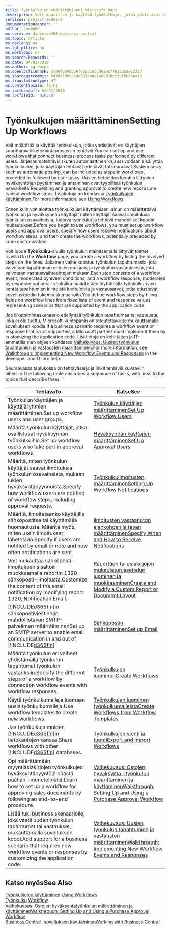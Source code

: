 ```yaml
---
title: Työnkulkujen määrittäminen| Microsoft Docs
description: Voit määrittää ja käyttää työnkulkuja, jotka yhdistävät eri käyttäjien suorittamista liiketoimintaprosessin tehtäviä. Järjestelmätehtäviä (kuten automaattinen kirjaus) voidaan sisällyttää työnkulkuihin, joita käyttäjän tehtävät edeltävät tai seuraavat. Uusien tietueiden luontiin liittyvien hyväksyntöjen pyytäminen ja antaminen ovat tyypillisiä työnkulun osavaiheita.
services: project-madeira
documentationcenter: ''
author: SorenGP
ms.service: dynamics365-business-central
ms.topic: article
ms.devlang: na
ms.tgt_pltfrm: na
ms.workload: na
ms.search.keywords: ''
ms.date: 04/01/2019
ms.author: sgroespe
ms.openlocfilehash: a7a0f6640b56f06b316dcd62ec77018051e12323
ms.sourcegitcommit: bd78a5d990c9e83174da1409076c22df8b35eafd
ms.translationtype: HT
ms.contentlocale: fi-FI
ms.lasthandoff: 03/31/2019
ms.locfileid: "926270"
---
```

# <a name="setting-up-workflows"></a><span data-ttu-id="e9673-105">Työnkulkujen määrittäminen</span><span class="sxs-lookup"><span data-stu-id="e9673-105">Setting Up Workflows</span></span>
<span data-ttu-id="e9673-106">Voit määrittää ja käyttää työnkulkuja, jotka yhdistävät eri käyttäjien suorittamia liiketoimintaprosessin tehtäviä.</span><span class="sxs-lookup"><span data-stu-id="e9673-106">You can set up and use workflows that connect business-process tasks performed by different users.</span></span> <span data-ttu-id="e9673-107">Järjestelmätehtäviä (kuten automaattinen kirjaus) voidaan sisällyttää työnkulkuihin, joita käyttäjän tehtävät edeltävät tai seuraavat.</span><span class="sxs-lookup"><span data-stu-id="e9673-107">System tasks, such as automatic posting, can be included as steps in workflows, preceded or followed by user tasks.</span></span> <span data-ttu-id="e9673-108">Uusien tietueiden luontiin liittyvien hyväksyntöjen pyytäminen ja antaminen ovat tyypillisiä työnkulun osavaiheita.</span><span class="sxs-lookup"><span data-stu-id="e9673-108">Requesting and granting approval to create new records are typical workflow steps.</span></span> <span data-ttu-id="e9673-109">Lisätietoja on kohdassa [Työnkulkujen käyttäminen](across-use-workflows.md).</span><span class="sxs-lookup"><span data-stu-id="e9673-109">For more information, see [Using Workflows](across-use-workflows.md).</span></span>  

 <span data-ttu-id="e9673-110">Ennen kuin voit aloittaa työnkulkujen käyttämisen, sinun on määritettävä työnkulun ja hyväksynnän käyttäjät miten käyttäjät saavat ilmoituksia työnkulun osavaiheista, luotava työnkulut ja tehtävä mahdolliset koodin mukautukset.</span><span class="sxs-lookup"><span data-stu-id="e9673-110">Before you begin to use workflows, you must set up workflow users and approval users, specify how users receive notifications about workflow steps, and then create the workflows, potentially preceded by code customization.</span></span>  

 <span data-ttu-id="e9673-111">Voit luoda **Työnkulku**-sivulla työnkulun mainitsemalla liittyvät toimet riveillä.</span><span class="sxs-lookup"><span data-stu-id="e9673-111">On the **Workflow** page, you create a workflow by listing the involved steps on the lines.</span></span> <span data-ttu-id="e9673-112">Jokainen vaihe koostuu työnkulun tapahtumasta, jota valvotaan tapahtuman ehtojen mukaan, ja työnkulun vastauksesta, jota valvotaan vastausvaihtoehtojen mukaan.</span><span class="sxs-lookup"><span data-stu-id="e9673-112">Each step consists of a workflow event, moderated by event conditions, and a workflow response, moderated by response options.</span></span> <span data-ttu-id="e9673-113">Työnkulku määritetään täyttämällä työnkulkurivien kentät tapahtumien kiinteistä luetteloista ja vastausarvot, jotka edustavat sovelluskoodin tukemia skenaarioita.</span><span class="sxs-lookup"><span data-stu-id="e9673-113">You define workflow steps by filling fields on workflow lines from fixed lists of event and response values representing scenarios that are supported by the application code.</span></span>  

 <span data-ttu-id="e9673-114">Jos liiketoimintaskenaario edellyttää työnkulun tapahtumaa tai vastausta, joka ei ole tuettu, Microsoft-kumppanin on toteutettava se mukauttamalla sovelluksen koodia.</span><span class="sxs-lookup"><span data-stu-id="e9673-114">If a business scenario requires a workflow event or response that is not supported, a Microsoft partner must implement them by customizing the application code.</span></span> <span data-ttu-id="e9673-115">Lisätietoja on kehittäjien ja IT-ammattilaisten ohjeen kohdassa [Vaihekuvaus: Uusien työnkulun tapahtumien ja vastausten määrittäminen](/dynamics-nav/Walkthrough--Implementing-New-Workflow-Events-and-Responses).</span><span class="sxs-lookup"><span data-stu-id="e9673-115">For more information, see [Walkthrough: Implementing New Workflow Events and Responses](/dynamics-nav/Walkthrough--Implementing-New-Workflow-Events-and-Responses) in the developer and IT-pro help.</span></span>

 <span data-ttu-id="e9673-116">Seuraavassa taulukossa on tehtäväsarja ja linkit tehtäviä kuvaaviin aiheisiin.</span><span class="sxs-lookup"><span data-stu-id="e9673-116">The following table describes a sequence of tasks, with links to the topics that describe them.</span></span>  

|<span data-ttu-id="e9673-117">**Tehtävä**</span><span class="sxs-lookup"><span data-stu-id="e9673-117">**To**</span></span>|<span data-ttu-id="e9673-118">**Katso**</span><span class="sxs-lookup"><span data-stu-id="e9673-118">**See**</span></span>|  
|------------|-------------|  
|<span data-ttu-id="e9673-119">Työnkulun käyttäjien ja käyttäjäryhmien määrittäminen.</span><span class="sxs-lookup"><span data-stu-id="e9673-119">Set up workflow users and user groups.</span></span>|[<span data-ttu-id="e9673-120">Työnkulun käyttäjien määrittäminen</span><span class="sxs-lookup"><span data-stu-id="e9673-120">Set Up Workflow Users</span></span>](across-how-to-set-up-workflow-users.md)|  
|<span data-ttu-id="e9673-121">Määritä työnkulun käyttäjät, jotka osallistuvat hyväksynnän työnkulkuihin.</span><span class="sxs-lookup"><span data-stu-id="e9673-121">Set up workflow users who take part in approval workflows.</span></span>|[<span data-ttu-id="e9673-122">Hyväksynnän käyttäjien määrittäminen</span><span class="sxs-lookup"><span data-stu-id="e9673-122">Set Up Approval Users</span></span>](across-how-to-set-up-approval-users.md)|  
|<span data-ttu-id="e9673-123">Määritä, miten työnkulun käyttäjät saavat ilmoituksia työnkulun osavaiheista, mukaan lukien hyväksyntäpyynnöistä.</span><span class="sxs-lookup"><span data-stu-id="e9673-123">Specify how workflow users are notified of workflow steps, including approval requests.</span></span>|[<span data-ttu-id="e9673-124">Työnkulkuilmoitusten määrittäminen</span><span class="sxs-lookup"><span data-stu-id="e9673-124">Setting Up Workflow Notifications</span></span>](across-setting-up-workflow-notifications.md)|  
|<span data-ttu-id="e9673-125">Määritä, ilmoitetaanko käyttäjille sähköpostitse tai käyttämällä huomautusta. Määritä myös, miten usein ilmoitukset lähetetään.</span><span class="sxs-lookup"><span data-stu-id="e9673-125">Specify if users are notified by email or note and how often notifications are sent.</span></span>|[<span data-ttu-id="e9673-126">Ilmoitusten vastaanoton ajankohdan ja tavan määrittäminen</span><span class="sxs-lookup"><span data-stu-id="e9673-126">Specify When and How to Receive Notifications</span></span>](across-how-to-specify-when-and-how-to-receive-notifications.md)|  
|<span data-ttu-id="e9673-127">Voit mukauttaa sähköposti-ilmoituksen sisältöä muokkaamalla raportin 1320 sähköposti-ilmoitusta.</span><span class="sxs-lookup"><span data-stu-id="e9673-127">Customize the content of the email notification by modifying report 1320, Notification Email.</span></span>|[<span data-ttu-id="e9673-128">Raporttien tai asiakirjojen mukautetun asettelun luominen ja muokkaaminen</span><span class="sxs-lookup"><span data-stu-id="e9673-128">Create and Modify a Custom Report or Document Layout</span></span>](ui-how-create-custom-report-layout.md)|  
|<span data-ttu-id="e9673-129">[!INCLUDE[d365fin](includes/d365fin_md.md)]in sähköpostiviestinnän mahdollistavan SMTP-palvelimen määrittäminen</span><span class="sxs-lookup"><span data-stu-id="e9673-129">Set up an SMTP server to enable email communication in and out of [!INCLUDE[d365fin](includes/d365fin_md.md)]</span></span>|[<span data-ttu-id="e9673-130">Sähköpostin määrittäminen</span><span class="sxs-lookup"><span data-stu-id="e9673-130">Set up Email</span></span>](admin-how-setup-email.md)|
|<span data-ttu-id="e9673-131">Määritä työnkulun eri vaiheet yhdistämällä työnkulun tapahtumat työnkulun vastauksiin.</span><span class="sxs-lookup"><span data-stu-id="e9673-131">Specify the different steps of a workflow by connection workflow events with workflow responses.</span></span>|[<span data-ttu-id="e9673-132">Työnkulkujen luominen</span><span class="sxs-lookup"><span data-stu-id="e9673-132">Create Workflows</span></span>](across-how-to-create-workflows.md)|  
|<span data-ttu-id="e9673-133">Käytä työnkulkumalleja luomaan uusia työnkulkumalleja.</span><span class="sxs-lookup"><span data-stu-id="e9673-133">Use workflow templates to create new workflows.</span></span>|[<span data-ttu-id="e9673-134">Työnkulkujen luominen työnkulkumalleista</span><span class="sxs-lookup"><span data-stu-id="e9673-134">Create Workflows from Workflow Templates</span></span>](across-how-to-create-workflows-from-workflow-templates.md)|  
|<span data-ttu-id="e9673-135">Jaa työnkulkuja muiden [!INCLUDE[d365fin](includes/d365fin_md.md)]in tietokantojen kanssa.</span><span class="sxs-lookup"><span data-stu-id="e9673-135">Share workflows with other [!INCLUDE[d365fin](includes/d365fin_md.md)] databases.</span></span>|[<span data-ttu-id="e9673-136">Työnkulkujen vienti ja tuonti</span><span class="sxs-lookup"><span data-stu-id="e9673-136">Export and Import Workflows</span></span>](across-how-to-export-and-import-workflows.md)|  
|<span data-ttu-id="e9673-137">Opi määrittämään myyntiasiakirjojen työnkulkujen hyväksyntäpyyntöjä päästä päähän -menetelmällä.</span><span class="sxs-lookup"><span data-stu-id="e9673-137">Learn how to set up a workflow for approving sales documents by following an end-to-end procedure.</span></span>|[<span data-ttu-id="e9673-138">Vaihekuvaus: Ostojen hyväksyntä -työnkulun määrittäminen ja käyttäminen</span><span class="sxs-lookup"><span data-stu-id="e9673-138">Walkthrough: Setting Up and Using a Purchase Approval Workflow</span></span>](walkthrough-setting-up-and-using-a-purchase-approval-workflow.md)|  
|<span data-ttu-id="e9673-139">Lisää tuki business skenaariolle, joka vaatii uuden työnkulun tapahtumat tai vastaukset, mukauttamalla sovelluksen koodi.</span><span class="sxs-lookup"><span data-stu-id="e9673-139">Add support for a business scenario that requires new workflow events or responses by customizing the application code.</span></span>|[<span data-ttu-id="e9673-140">Vaihekuvaus: Uusien työnkulun tapahtumien ja vastausten määrittäminen</span><span class="sxs-lookup"><span data-stu-id="e9673-140">Walkthrough: Implementing New Workflow Events and Responses</span></span>](/dynamics-nav/Walkthrough--Implementing-New-Workflow-Events-and-Responses)|  

## <a name="see-also"></a><span data-ttu-id="e9673-141">Katso myös</span><span class="sxs-lookup"><span data-stu-id="e9673-141">See Also</span></span>  
 <span data-ttu-id="e9673-142">[Työnkulkujen käyttäminen](across-use-workflows.md) </span><span class="sxs-lookup"><span data-stu-id="e9673-142">[Using Workflows](across-use-workflows.md) </span></span>  
 <span data-ttu-id="e9673-143">[Työnkulku](across-workflow.md) </span><span class="sxs-lookup"><span data-stu-id="e9673-143">[Workflow](across-workflow.md) </span></span>  
 [<span data-ttu-id="e9673-144">Vaihekuvaus: Ostojen hyväksyntätyönkulun määrittäminen ja käyttäminen</span><span class="sxs-lookup"><span data-stu-id="e9673-144">Walkthrough: Setting Up and Using a Purchase Approval Workflow</span></span>](walkthrough-setting-up-and-using-a-purchase-approval-workflow.md)  
 [<span data-ttu-id="e9673-145">Business Central -sovelluksen käyttäminen</span><span class="sxs-lookup"><span data-stu-id="e9673-145">Working with Business Central</span></span>](ui-work-product.md)
